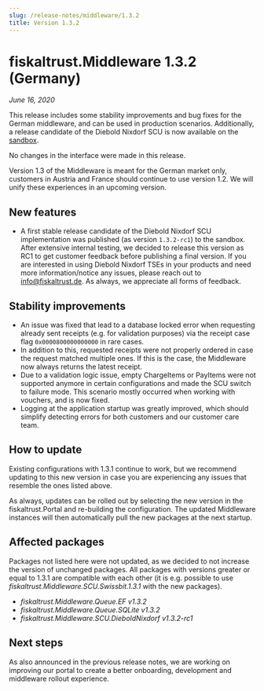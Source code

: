 ```yaml
---
slug: /release-notes/middleware/1.3.2
title: Version 1.3.2
---
```


# fiskaltrust.Middleware 1.3.2 (Germany)
_June 16, 2020_

This release includes some stability improvements and bug fixes for the German middleware, and can be used in production scenarios. Additionally, a release candidate of the Diebold Nixdorf SCU is now available on the [sandbox](https://portal-sandbox.fiskaltrust.de).

No changes in the interface were made in this release.

<div class="alert alert--warning" role="alert">Version 1.3 of the Middleware is meant for the German market only, customers in Austria and France should continue to use version 1.2. We will unify these experiences in an upcoming version.</div>

## New features
- A first stable release candidate of the Diebold Nixdorf SCU implementation was published (as version `1.3.2-rc1`) to the sandbox. After extensive internal testing, we decided to release this version as RC1 to get customer feedback before publishing a final version. If you are interested in using Diebold Nixdorf TSEs in your products and need more information/notice any issues, please reach out to info@fiskaltrust.de. As always, we appreciate all forms of feedback.

## Stability improvements
- An issue was fixed that lead to a database locked error when requesting already sent receipts (e.g. for validation purposes) via the receipt case flag `0x0000800000000000` in rare cases.
- In addition to this, requested receipts were not properly ordered in case the request matched multiple ones. If this is the case, the Middleware now always returns the latest receipt.
- Due to a validation logic issue, empty ChargeItems or PayItems were not supported anymore in certain configurations and made the SCU switch to failure mode. This scenario mostly occurred when working with vouchers, and is now fixed.
- Logging at the application startup was greatly improved, which should simplify detecting errors for both customers and our customer care team.

## How to update
Existing configurations with 1.3.1 continue to work, but we recommend updating to this new version in case you are experiencing any issues that resemble the ones listed above. 

As always, updates can be rolled out by selecting the new version in the fiskaltrust.Portal and re-building the configuration. The updated Middleware instances will then automatically pull the new packages at the next startup.

## Affected packages
Packages not listed here were not updated, as we decided to not increase the version of unchanged packages. All packages with versions greater or equal to 1.3.1 are compatible with each other (it is e.g. possible to use _fiskaltrust.Middleware.SCU.Swissbit.1.3.1_ with the new packages).

- _fiskaltrust.Middleware.Queue.EF v1.3.2_
- _fiskaltrust.Middleware.Queue.SQLite v1.3.2_
- _fiskaltrust.Middleware.SCU.DieboldNixdorf v1.3.2-rc1_

## Next steps
As also announced in the previous release notes, we are working on improving our portal to create a better onboarding, development and middleware rollout experience. 